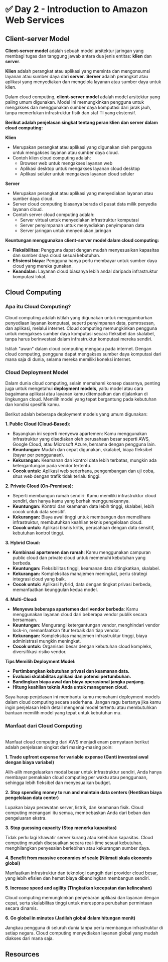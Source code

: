 # ✅ Day 2 - Introduction to Amazon Web Services

## Client-server Model

**Client-server model** adalah sebuah model arsitektur jaringan yang membagi tugas dan tanggung jawab antara dua jenis entitas: **klien** dan **server**.

**Klien** adalah perangkat atau aplikasi yang meminta dan mengonsumsi layanan atau sumber daya dari **server**. **Server** adalah perangkat atau aplikasi yang menyediakan dan mengelola layanan atau sumber daya untuk klien.

Dalam cloud computing, **client-server model** adalah model arsitektur yang paling umum digunakan. Model ini memungkinkan pengguna untuk mengakses dan menggunakan sumber daya komputasi dari jarak jauh, tanpa memerlukan infrastruktur fisik dan staf TI yang ekstensif.

**Berikut adalah penjelasan singkat tentang peran klien dan server dalam cloud computing:**

**Klien**

* Merupakan perangkat atau aplikasi yang digunakan oleh pengguna untuk mengakses layanan atau sumber daya cloud.
* Contoh klien cloud computing adalah:
  * Browser web untuk mengakses layanan web
  * Aplikasi desktop untuk mengakses layanan cloud desktop
  * Aplikasi seluler untuk mengakses layanan cloud seluler

**Server**

* Merupakan perangkat atau aplikasi yang menyediakan layanan atau sumber daya cloud.
* Server cloud computing biasanya berada di pusat data milik penyedia layanan cloud.
* Contoh server cloud computing adalah:
  * Server virtual untuk menyediakan infrastruktur komputasi
  * Server penyimpanan untuk menyediakan penyimpanan data
  * Server jaringan untuk menyediakan jaringan

**Keuntungan menggunakan client-server model dalam cloud computing:**

* **Fleksibilitas:** Pengguna dapat dengan mudah menyesuaikan kapasitas dan sumber daya cloud sesuai kebutuhan.
* **Efisiensi biaya:** Pengguna hanya perlu membayar untuk sumber daya cloud yang mereka gunakan.
* **Keandalan:** Layanan cloud biasanya lebih andal daripada infrastruktur komputasi lokal.

## Cloud Computing

### Apa itu Cloud Computing?

Cloud computing adalah istilah yang digunakan untuk menggambarkan penyediaan layanan komputasi, seperti penyimpanan data, pemrosesan, dan aplikasi, melalui internet. Cloud computing memungkinkan pengguna untuk mengakses sumber daya komputasi secara fleksibel dan skalabel, tanpa harus berinvestasi dalam infrastruktur komputasi mereka sendiri.

Istilah "awan" dalam cloud computing mengacu pada internet. Dengan cloud computing, pengguna dapat mengakses sumber daya komputasi dari mana saja di dunia, selama mereka memiliki koneksi internet.

### Cloud Deployment Model

Dalam dunia cloud computing, selain memahami konsep dasarnya, penting juga untuk mengetahui **deployment models**, yaitu model atau cara bagaimana aplikasi atau layanan kamu ditempatkan dan dijalankan di lingkungan cloud. Memilih model yang tepat bergantung pada kebutuhan dan kondisi spesifik kamu.

Berikut adalah beberapa deployment models yang umum digunakan:

**1. Public Cloud (Cloud-Based):**

* Bayangkan ini seperti menyewa apartemen: Kamu menggunakan infrastruktur yang disediakan oleh perusahaan besar seperti AWS, Google Cloud, atau Microsoft Azure, bersama dengan pengguna lain.
* **Keuntungan:** Mudah dan cepat digunakan, skalabel, biaya fleksibel (bayar per penggunaan).
* **Kekurangan:** Keamanan dan kontrol data lebih terbatas, mungkin ada ketergantungan pada vendor tertentu.
* **Cocok untuk:** Aplikasi web sederhana, pengembangan dan uji coba, situs web dengan trafik tidak terlalu tinggi.

**2. Private Cloud (On-Premises):**

* Seperti membangun rumah sendiri: Kamu memiliki infrastruktur cloud sendiri, dan hanya kamu yang berhak menggunakannya.
* **Keuntungan:** Kontrol dan keamanan data lebih tinggi, skalabel, lebih cocok untuk data sensitif.
* **Kekurangan:** Biaya awal tinggi untuk membangun dan memelihara infrastruktur, membutuhkan keahlian teknis pengelolaan cloud.
* **Cocok untuk:** Aplikasi bisnis kritis, perusahaan dengan data sensitif, kebutuhan kontrol tinggi.

**3. Hybrid Cloud:**

* **Kombinasi apartemen dan rumah**: Kamu menggunakan campuran public cloud dan private cloud untuk memenuhi kebutuhan yang berbeda.
* **Keuntungan:** Fleksibilitas tinggi, keamanan data ditingkatkan, skalabel.
* **Kekurangan:** Kompleksitas manajemen meningkat, perlu strategi integrasi cloud yang baik.
* **Cocok untuk:** Aplikasi hybrid, data dengan tingkat privasi berbeda, memanfaatkan keunggulan kedua model.

**4. Multi-Cloud:**

* **Menyewa beberapa apartemen dari vendor berbeda**: Kamu menggunakan layanan cloud dari beberapa vendor publik secara bersamaan.
* **Keuntungan:** Mengurangi ketergantungan vendor, menghindari vendor lock-in, memanfaatkan fitur terbaik dari tiap vendor.
* **Kekurangan:** Kompleksitas manajemen infrastruktur tinggi, biaya administrasi mungkin meningkat.
* **Cocok untuk:** Organisasi besar dengan kebutuhan cloud kompleks, diversifikasi risiko vendor.

**Tips Memilih Deployment Model:**

* **Pertimbangkan kebutuhan privasi dan keamanan data.**
* **Evaluasi skalabilitas aplikasi dan potensi pertumbuhan.**
* **Bandingkan biaya awal dan biaya operasional jangka panjang.**
* **Hitung keahlian teknis Anda untuk managemen cloud.**

Saya harap penjelasan ini membantu kamu memahami deployment models dalam cloud computing secara sederhana. Jangan ragu bertanya jika kamu ingin penjelasan lebih detail mengenai model tertentu atau membutuhkan bantuan memilih model yang tepat untuk kebutuhan mu.

### Manfaat dari Cloud Computing

\
Manfaat cloud computing dari AWS menjadi enam pernyataan berikut adalah penjelasan singkat dari masing-masing poin:

**1. Trade upfront expense for variable expense (Ganti investasi awal dengan biaya variabel)**

Alih-alih mengeluarkan modal besar untuk infrastruktur sendiri, Anda hanya membayar pemakaian cloud computing per waktu atau penggunaan, sehingga lebih fleksibel dan menyesuaikan budget.

**2. Stop spending money to run and maintain data centers (Hentikan biaya pengelolaan data center)**

Lupakan biaya perawatan server, listrik, dan keamanan fisik. Cloud computing menangani itu semua, membebaskan Anda dari beban dan pengeluaran ekstra.

**3. Stop guessing capacity (Stop menerka kapasitas)**

Tidak perlu lagi khawatir server kurang atau kelebihan kapasitas. Cloud computing mudah disesuaikan secara real-time sesuai kebutuhan, menghilangkan penyesalan berlebihan atau kekurangan sumber daya.

**4. Benefit from massive economies of scale (Nikmati skala ekonomis global)**

Manfaatkan infrastruktur dan teknologi canggih dari provider cloud besar, yang lebih efisien dan hemat biaya dibandingkan membangun sendiri.

**5. Increase speed and agility (Tingkatkan kecepatan dan kelincahan)**

Cloud computing memungkinkan penyebaran aplikasi dan layanan dengan cepat, serta skalabilitas tinggi untuk merespons perubahan permintaan secara dinamis.

**6. Go global in minutes (Jadilah global dalam hitungan menit)**

**J**angkau pengguna di seluruh dunia tanpa perlu membangun infrastruktur di setiap negara. Cloud computing menyediakan layanan global yang mudah diakses dari mana saja.

## Resources

